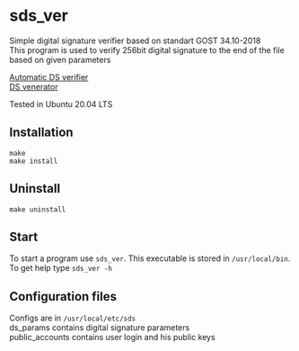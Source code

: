# sds_ver
Simple digital signature verifier based on standart GOST 34.10-2018  
This program is used to verify 256bit digital signature to the end of the file based on given parameters

[Automatic DS verifier](https://github.com/mitchon/sds_ver_auto)  
[DS venerator](https://github.com/mitchon/sds_gen)  

Tested in Ubuntu 20.04 LTS

## Installation
<code>make</code>  
<code>make install</code>

## Uninstall
<code>make uninstall</code>

## Start
To start a program use <code>sds_ver</code>. This executable is stored in `/usr/local/bin`.  
To get help type <code>sds_ver -h</code>

## Configuration files
Configs are in `/usr/local/etc/sds`  
ds_params contains digital signature parameters  
public_accounts contains user login and his public keys  

